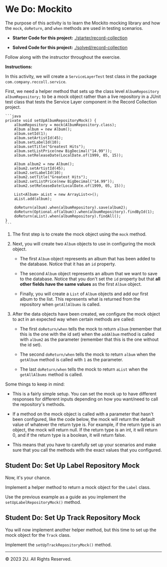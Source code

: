 # We Do: Mockito

The purpose of this activity is to learn the Mockito mocking library and how the `mock`, `doReturn`, and `when` methods are used in testing scenarios.

- **Starter Code for this project:**   [./starter/record-collection](./starter/record-collection)

- **Solved Code for this project:**   [./solved/record-collection](./solved/record-collection)

Follow along with the instructor throughout the exercise.

**Instructions:**

In this activity, we will create a `ServiceLayerTest` test class in the package `com.company.reccoll.service`.

First, we need a helper method that sets up the class level `AlbumRepository albumRepository;` to be a mock object rather than a live repository in a JUnit test class that tests the Service Layer component in the Record Collection project.

    ```java
    private void setUpAlbumRepositoryMock() {
        albumRepository = mock(AlbumRepository.class);
        Album album = new Album();
        album.setId(1);
        album.setArtistId(45);
        album.setLabelId(10);
        album.setTitle("Greatest Hits");
        album.setListPrice(new BigDecimal("14.99"));
        album.setReleaseDate(LocalDate.of(1999, 05, 15));

        Album album2 = new Album();
        album2.setArtistId(45);
        album2.setLabelId(10);
        album2.setTitle("Greatest Hits");
        album2.setListPrice(new BigDecimal("14.99"));
        album2.setReleaseDate(LocalDate.of(1999, 05, 15));

        List<Album> aList = new ArrayList<>();
        aList.add(album);

        doReturn(album).when(albumRepository).save(album2);
        doReturn(Optional.of(album)).when(albumRepository).findById(1);
        doReturn(aList).when(albumRepository).findAll();
    }
    ```

1. The first step is to create the mock object using the `mock` method.

2. Next, you will create two `Album` objects to use in configuring the mock object.

     - The first `Album` object represents an album that has been added to the database. Notice that it has an `id` property.

     - The second `Album` object represents an album that we want to save to the database. Notice that you don't set the `id` property but that **all other fields have the same values** as the first `Album` object.

     - Finally, you will create a `List` of `Album` objects and add our first album to the list. This represents what is returned from the repository when `getAllAlbums` is called.

3. After the data objects have been created, we configure the mock object to act in an expected way when certain methods are called:

     - The first `doReturn/when` tells the mock to return `album` (remember that this is the one with the id set) when the `addAlbum` method is called with `album2` as the parameter (remember that this is the one without the id set).

     - The second `doReturn/when` tells the mock to return `album` when the `getAlbum` method is called with `1` as the parameter.

     - The last `doReturn/when` tells the mock to return `aList` when the `getAllAlbums` method is called.

Some things to keep in mind:

- This is a fairly simple setup. You can set the mock up to have different responses for different inputs depending on how you want/need to call the repository's methods.

- If a method on the mock object is called with a parameter that hasn't been configured, like the code below, the mock will return the default value of whatever the return type is. For example, if the return type is an object, the mock will return null. If the return type is an int, it will return 0, and if the return type is a boolean, it will return false.

- This means that you have to carefully set up your scenarios and make sure that you call the methods with the exact values that you configured.

## Student Do: Set Up Label Repository Mock

Now, it's your chance.

Implement a helper method to return a mock object for the `Label` class.

Use the previous example as a guide as you implement the `setUpLabelRepositoryMock()` method.

## Student Do: Set Up Track Repository Mock

You will now implement another helper method, but this time to set up the mock object for the `Track` class.

Implement the `setUpTrackRepositoryMock()` method.

---

© 2023 2U. All Rights Reserved.
